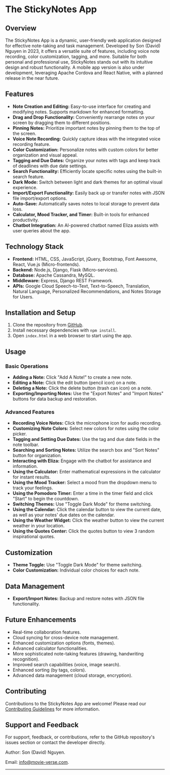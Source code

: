 # The StickyNotes App

## Overview

The StickyNotes App is a dynamic, user-friendly web application designed for effective note-taking and task management. Developed by Son (David) Nguyen in 2023, it offers a versatile suite of features, including voice note recording, color customization, tagging, and more. Suitable for both personal and professional use, StickyNotes stands out with its intuitive design and robust functionality. A mobile app version is also under development, leveraging Apache Cordova and React Native, with a planned release in the near future.

## Features

- **Note Creation and Editing:** Easy-to-use interface for creating and modifying notes. Supports markdown for enhanced formatting.
- **Drag and Drop Functionality:** Conveniently rearrange notes on your screen by dragging them to different positions.
- **Pinning Notes:** Prioritize important notes by pinning them to the top of the screen.
- **Voice Note Recording:** Quickly capture ideas with the integrated voice recording feature.
- **Color Customization:** Personalize notes with custom colors for better organization and visual appeal.
- **Tagging and Due Dates:** Organize your notes with tags and keep track of deadlines with due date settings.
- **Search Functionality:** Efficiently locate specific notes using the built-in search feature.
- **Dark Mode:** Switch between light and dark themes for an optimal visual experience.
- **Import/Export Functionality:** Easily back up or transfer notes with JSON file import/export options.
- **Auto-Save:** Automatically saves notes to local storage to prevent data loss.
- **Calculator, Mood Tracker, and Timer:** Built-in tools for enhanced productivity.
- **Chatbot Integration:** An AI-powered chatbot named Eliza assists with user queries about the app.

## Technology Stack
- **Frontend:** HTML, CSS, JavaScript, jQuery, Bootstrap, Font Awesome, React, Vue.js (Micro-frontends).
- **Backend:** Node.js, Django, Flask (Micro-services).
- **Database:** Apache Cassandra, MySQL.
- **Middleware:** Express, Django REST Framework.
- **APIs:** Google Cloud Speech-to-Text, Text-to-Speech, Translation, Natural Language, Personalized Recommendations, and Notes Storage for Users.

## Installation and Setup

1. Clone the repository from [GitHub](https://github.com/hoangsonww/The-StickyNotes-App).
2. Install necessary dependencies with `npm install`.
3. Open `index.html` in a web browser to start using the app.

## Usage

### Basic Operations
- **Adding a Note:** Click "Add A Note!" to create a new note.
- **Editing a Note:** Click the edit button (pencil icon) on a note.
- **Deleting a Note:** Click the delete button (trash can icon) on a note.
- **Exporting/Importing Notes:** Use the "Export Notes" and "Import Notes" buttons for data backup and restoration.

### Advanced Features
- **Recording Voice Notes:** Click the microphone icon for audio recording.
- **Customizing Note Colors:** Select new colors for notes using the color picker.
- **Tagging and Setting Due Dates:** Use the tag and due date fields in the note toolbar.
- **Searching and Sorting Notes:** Utilize the search box and "Sort Notes" button for organization.
- **Interacting with Eliza:** Engage with the chatbot for assistance and information.
- **Using the Calculator:** Enter mathematical expressions in the calculator for instant results.
- **Using the Mood Tracker:** Select a mood from the dropdown menu to track your feelings.
- **Using the Pomodoro Timer:** Enter a time in the timer field and click "Start" to begin the countdown.
- **Switching Themes:** Use "Toggle Dark Mode" for theme switching.
- **Using the Calendar:** Click the calendar button to view the current date, as well as your notes' due dates on the calendar.
- **Using the Weather Widget:** Click the weather button to view the current weather in your location.
- **Using the Quotes Center:** Click the quotes button to view 3 random inspirational quotes.

## Customization

- **Theme Toggle:** Use "Toggle Dark Mode" for theme switching.
- **Color Customization:** Individual color choices for each note.

## Data Management

- **Export/Import Notes:** Backup and restore notes with JSON file functionality.

## Future Enhancements

- Real-time collaboration features.
- Cloud syncing for cross-device note management.
- Enhanced customization options (fonts, themes).
- Advanced calculator functionalities.
- More sophisticated note-taking features (drawing, handwriting recognition).
- Improved search capabilities (voice, image search).
- Enhanced sorting (by tags, colors).
- Advanced data management (cloud storage, encryption).

## Contributing

Contributions to the StickyNotes App are welcome! Please read our [Contributing Guidelines](.github/CONTRIBUTING.md) for more information.

## Support and Feedback

For support, feedback, or contributions, refer to the GitHub repository's issues section or contact the developer directly.

Author: Son (David) Nguyen.

Email: info@movie-verse.com.

---